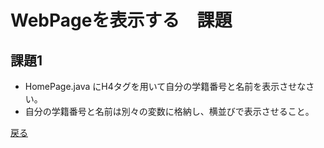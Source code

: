 # WebPageを表示する　課題

## 課題1
- HomePage.java にH4タグを用いて自分の学籍番号と名前を表示させなさい。
- 自分の学籍番号と名前は別々の変数に格納し、横並びで表示させること。

[戻る](..)

